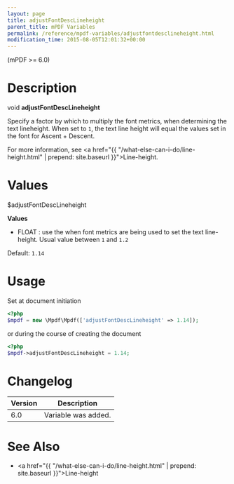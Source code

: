 ```yaml
---
layout: page
title: adjustFontDescLineheight
parent_title: mPDF Variables
permalink: /reference/mpdf-variables/adjustfontdesclineheight.html
modification_time: 2015-08-05T12:01:32+00:00
---
```


(mPDF >= 6.0)

# Description

void **adjustFontDescLineheight**

Specify a factor by which to multiply the font metrics, when determining the text lineheight. When set to `1`, the text 
line height will equal the values set in the font for Ascent + Descent.

For more information, see <a href="{{ "/what-else-can-i-do/line-height.html" | prepend: site.baseurl }}">Line-height</a>.

# Values

<span class="parameter">$adjustFontDescLineheight</span>

**Values**

* <span class="smallblock">FLOAT </span>: use the when font metrics are being used to set the text line-height. Usual 
  value between `1` and `1.2`

Default: `1.14`

# Usage

Set at document initiation
```php
<?php
$mpdf = new \Mpdf\Mpdf(['adjustFontDescLineheight' => 1.14]);

```

or during the course of creating the document

```php
<?php
$mpdf->adjustFontDescLineheight = 1.14;

```

# Changelog

<table class="table">
<thead>
<tr>
  <th>Version</th>
  <th>Description</th>
</tr>
</thead>
<tbody>
<tr>
  <td>6.0</td>
  <td>Variable was added.</td>
</tr>
</tbody>
</table>

# See Also

* <a href="{{ "/what-else-can-i-do/line-height.html" | prepend: site.baseurl }}">Line-height</a>

